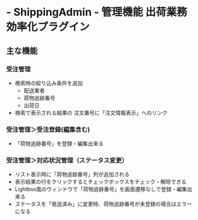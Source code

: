 # - ShippingAdmin - 管理機能 出荷業務効率化プラグイン

## 主な機能
### 受注管理
- 検索時の絞り込み条件を追加
    - 配送業者
    - 荷物追跡番号
    - 出荷日
- 検索で表示される結果の 注文番号に「注文情報表示」へのリンク

### 受注管理＞受注登録(編集含む)
- 「荷物追跡番号」を登録・編集出来る

### 受注管理＞対応状況管理（ステータス変更）
- リスト表示時に「荷物追跡番号」列が追加される
- 表示結果の行をクリックするとチェックボックスをチェック・解除できる
- Lightbox風のウィンドウで「荷物追跡番号」を画面遷移なしで登録・編集出来る
- ステータスを「発送済み」に変更時、荷物追跡番号が未登録の場合はエラーになる
